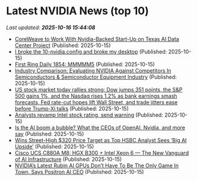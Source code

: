 # Latest NVIDIA News (top 10)
_Last updated: **2025-10-16 15:44:08**_

- [CoreWeave to Work With Nvidia-Backed Start-Up on Texas AI Data Center Project](https://biztoc.com/x/6277bb3dd51e0817) (Published: 2025-10-15)
- [I broke the 10-nvidia.config and broke my desktop](https://askubuntu.com/questions/1557394/i-broke-the-10-nvidia-config-and-broke-my-desktop) (Published: 2025-10-15)
- [First Ring Daily 1854: MMMMM5](https://www.thurrott.com/podcasts/328392/first-ring-daily-1854-mmmmm5) (Published: 2025-10-15)
- [Industry Comparison: Evaluating NVIDIA Against Competitors In Semiconductors & Semiconductor Equipment Industry](https://biztoc.com/x/b7a0a9ed8705bc16) (Published: 2025-10-15)
- [US stock market today rallies strong: Dow jumps 351 points, the S&P 500 gains 1%, and the Nasdaq rises 1.2% as bank earnings smash forecasts, Fed rate-cut hopes lift Wall Street, and trade jitters ease before Trump-Xi talks](https://economictimes.indiatimes.com/news/international/us/us-stock-market-today-rallies-strong-dow-jumps-351-points-the-sp-500-gains-1-and-the-nasdaq-rises-1-2-as-bank-earnings-smash-forecasts-fed-rate-cut-hopes-lift-wall-street-and-trade-jitters-ease-before-trump-xi-talks/articleshow/124582313.cms) (Published: 2025-10-15)
- [Analysts revamp Intel stock rating, send warning](https://www.thestreet.com/technology/analysts-revamp-intel-stock-rating-send-warning) (Published: 2025-10-15)
- [Is the AI boom a bubble? What the CEOs of OpenAI, Nvidia, and more say](https://biztoc.com/x/583ca38c5a733fd9) (Published: 2025-10-15)
- [Wins Street-High $320 Price Target as Top HSBC Analyst Sees ‘Big AI Upside’](https://biztoc.com/x/31eddfd1385cd0b8) (Published: 2025-10-15)
- [Cisco UCS C880A M8: HGX B300 + Intel Xeon 6 — The New Vanguard of AI Infrastructure](https://blogs.cisco.com/partner/cisco-ucs-c880a-m8-hgx-b300-intel-xeon-6-the-new-vanguard-of-ai-infrastructure) (Published: 2025-10-15)
- [NVIDIA’s Latest Rubin AI GPUs Don’t Have To Be The Only Game In Town, Says Positron AI CEO](https://wccftech.com/nvidias-latest-rubin-ai-gpus-dont-have-to-be-the-only-game-in-town-says-positron-ai-ceo/) (Published: 2025-10-15)
